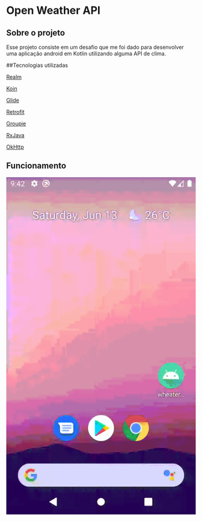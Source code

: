 # Open Weather API

## Sobre o projeto

Esse projeto consiste em um desafio que me foi dado para desenvolver uma aplicação android em Kotlin utilizando alguma API de clima.

##Tecnologias utilizadas

[Realm](https://github.com/realm/realm-java)

[Koin](https://github.com/InsertKoinIO/koin)

[Glide](https://github.com/bumptech/glide)

[Retrofit](https://github.com/square/retrofit)

[Groupie](https://github.com/lisawray/groupie)

[RxJava](https://github.com/ReactiveX/RxJava)

[OkHttp](https://github.com/square/okhttp)

## Funcionamento

![gif](forecast1.gif)
